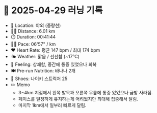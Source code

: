 # 📅 2025-04-29 러닝 기록

- 📍 Location: 야외 (중랑천)
- 🏃‍♂️ Distance: 6.01 km
- ⏱️ Duration: 00:41:44
- 🏃‍♂️ Pace: 06'57" / km
- ❤️ Heart Rate: 평균 147 bpm / 최대 174 bpm
- 🌤️ Weather: 맑음 / 선선함 (~17℃)
- 🧠 Feeling: 상쾌함, 중간에 통증 있었으나 회복
- 🍽️ Pre-run Nutrition: 바나나 2개
- 👟 Shoes: 나이키 스트럭처 25
- ✏️ Memo
  - 3~4km 지점에서 왼쪽 발목과 오른쪽 무릎에 통증 있었으나 금방 사라짐.
  - 페이스를 일정하게 유지하는게 어려웠지만 최대해 집중해서 달림.
  - 마지막 1km에서 일부러 빠르게 달림.
